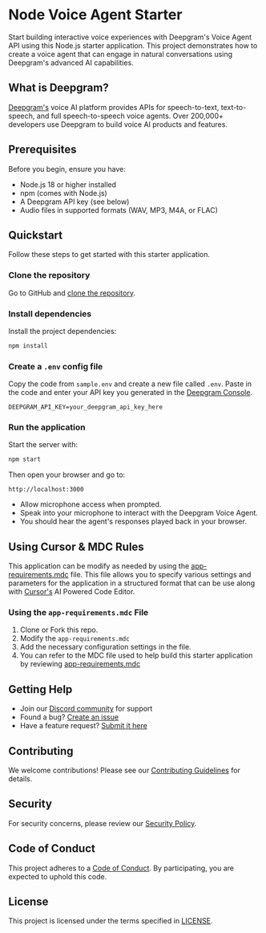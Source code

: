# Node Voice Agent Starter

Start building interactive voice experiences with Deepgram's Voice Agent API using this Node.js starter application. This project demonstrates how to create a voice agent that can engage in natural conversations using Deepgram's advanced AI capabilities.

## What is Deepgram?

[Deepgram's](https://deepgram.com/) voice AI platform provides APIs for speech-to-text, text-to-speech, and full speech-to-speech voice agents. Over 200,000+ developers use Deepgram to build voice AI products and features.

## Prerequisites

Before you begin, ensure you have:
- Node.js 18 or higher installed
- npm (comes with Node.js)
- A Deepgram API key (see below)
- Audio files in supported formats (WAV, MP3, M4A, or FLAC)

## Quickstart

Follow these steps to get started with this starter application.

### Clone the repository

Go to GitHub and [clone the repository](https://github.com/deepgram-starters/node-voice-agent).

### Install dependencies

Install the project dependencies:

```bash
npm install
```

### Create a `.env` config file

Copy the code from `sample.env` and create a new file called `.env`. Paste in the code and enter your API key you generated in the [Deepgram Console](https://console.deepgram.com/).

```
DEEPGRAM_API_KEY=your_deepgram_api_key_here
```

### Run the application

Start the server with:

```bash
npm start
```

Then open your browser and go to:

```
http://localhost:3000
```

- Allow microphone access when prompted.
- Speak into your microphone to interact with the Deepgram Voice Agent.
- You should hear the agent's responses played back in your browser.

## Using Cursor & MDC Rules

This application can be modify as needed by using the [app-requirements.mdc](.cursor/rules/app-requirements.mdc) file. This file allows you to specify various settings and parameters for the application in a structured format that can be use along with [Cursor's](https://www.cursor.com/) AI Powered Code Editor.

### Using the `app-requirements.mdc` File

1. Clone or Fork this repo.
2. Modify the `app-requirements.mdc`
3. Add the necessary configuration settings in the file.
4. You can refer to the MDC file used to help build this starter application by reviewing  [app-requirements.mdc](.cursor/rules/app-requirements.mdc)


## Getting Help

- Join our [Discord community](https://discord.gg/deepgram) for support
- Found a bug? [Create an issue](https://github.com/deepgram-starters/node-voice-agent/issues)
- Have a feature request? [Submit it here](https://github.com/deepgram-starters/node-voice-agent/issues)

## Contributing

We welcome contributions! Please see our [Contributing Guidelines](CONTRIBUTING.md) for details.

## Security

For security concerns, please review our [Security Policy](SECURITY.md).

## Code of Conduct

This project adheres to a [Code of Conduct](CODE_OF_CONDUCT.md). By participating, you are expected to uphold this code.

## License

This project is licensed under the terms specified in [LICENSE](LICENSE).